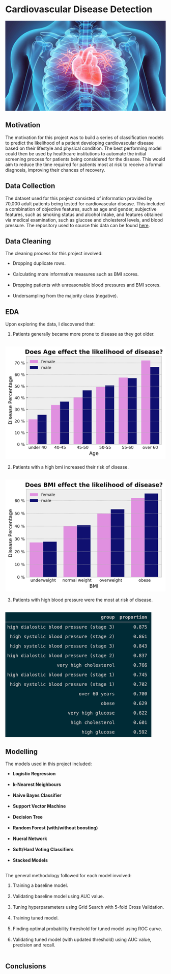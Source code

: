# Cardiovascular Disease Detection

<img src="/images/cardio_banner.jpeg"/>

## Motivation

The motivation for this project was to build a series of classification models to predict the likelihood of a patient developing cardiovascular disease based on their lifestyle and physical condition. The best performing model could then be used by healthcare institutions to automate the initial screening process for patients being considered for the disease. This would aim to reduce the time required for patients most at risk to receive a formal diagnosis, improving their chances of recovery.

## Data Collection

The dataset used for this project consisted of information provided by 70,000 adult patients being tested for cardiovascular disease. This included a combination of objective features, such as age and gender, subjective features, such as smoking status and alcohol intake, and features obtained via medical examination, such as glucose and cholesterol levels, and blood pressure. The repository used to source this data can be found [here](https://www.kaggle.com/sulianova/cardiovascular-disease-dataset).

## Data Cleaning

The cleaning process for this project involved:

- Dropping duplicate rows. <br/><br/>
- Calculating more informative measures such as BMI scores. <br/><br/>
- Dropping patients with unreasonable blood pressures and BMI scores. <br/><br/>
- Undersampling from the majority class (negative).

## EDA

Upon exploring the data, I discovered that:

1. Patients generally became more prone to disease as they got older. <br/><br/>
<img src="/images/age_and_gender.png"/>

2. Patients with a high bmi increased their risk of disease. <br/><br/>
<img src="/images/bmi_and_gender.png"/>

3. Patients with high blood pressure were the most at risk of disease. <br/><br/>
<img src="/images/top_12_groups.png"/>

## Modelling

The models used in this project included: 

- **Logistic Regression** <br/><br/>
- **k-Nearest Neighbours** <br/><br/>
- **Naive Bayes Classifier** <br/><br/>
- **Support Vector Machine** <br/><br/>
- **Decision Tree** <br/><br/>
- **Random Forest (with/without boosting)** <br/><br/>
- **Nueral Network** <br/><br/>
- **Soft/Hard Voting Classifiers** <br/><br/>
- **Stacked Models** <br/><br/>

The general methodology followed for each model involved:

1. Training a baseline model. <br/><br/>
2. Validating baseline model using AUC value. <br/><br/>
3. Tuning hyperparameters using Grid Search with 5-fold Cross Validation. <br/><br/>
4. Training tuned model. <br/><br/>
5. Finding optimal probability threshold for tuned model using ROC curve. <br/><br/>
6. Validating tuned model (with updated threshold) using AUC value, precision and recall. <br/><br/>



## Conclusions
